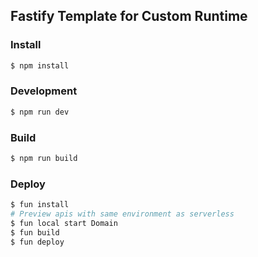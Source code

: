 ## Fastify Template for Custom Runtime

### Install

```bash
$ npm install
```

### Development

```bash
$ npm run dev
```

### Build

```bash
$ npm run build
```

### Deploy

```bash
$ fun install
# Preview apis with same environment as serverless
$ fun local start Domain
$ fun build
$ fun deploy
```
